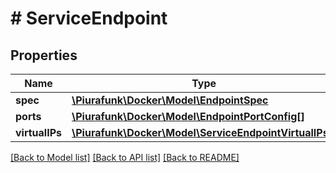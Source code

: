 # # ServiceEndpoint

## Properties

Name | Type | Description | Notes
------------ | ------------- | ------------- | -------------
**spec** | [**\Piurafunk\Docker\Model\EndpointSpec**](EndpointSpec.md) |  | [optional] 
**ports** | [**\Piurafunk\Docker\Model\EndpointPortConfig[]**](EndpointPortConfig.md) |  | [optional] 
**virtualIPs** | [**\Piurafunk\Docker\Model\ServiceEndpointVirtualIPs[]**](ServiceEndpointVirtualIPs.md) |  | [optional] 

[[Back to Model list]](../../README.md#documentation-for-models) [[Back to API list]](../../README.md#documentation-for-api-endpoints) [[Back to README]](../../README.md)


